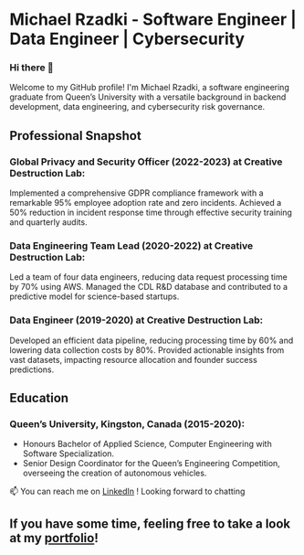 # Michael Rzadki - Software Engineer | Data Engineer | Cybersecurity

### Hi there 👋
Welcome to my GitHub profile! I'm Michael Rzadki, a software engineering graduate from Queen’s University with a versatile background in backend development, data engineering, and cybersecurity risk governance.


## Professional Snapshot
### Global Privacy and Security Officer (2022-2023) at Creative Destruction Lab:

Implemented a comprehensive GDPR compliance framework with a remarkable 95% employee adoption rate and zero incidents.
Achieved a 50% reduction in incident response time through effective security training and quarterly audits.
### Data Engineering Team Lead (2020-2022) at Creative Destruction Lab:

Led a team of four data engineers, reducing data request processing time by 70% using AWS.
Managed the CDL R&D database and contributed to a predictive model for science-based startups.
### Data Engineer (2019-2020) at Creative Destruction Lab:
Developed an efficient data pipeline, reducing processing time by 60% and lowering data collection costs by 80%.
Provided actionable insights from vast datasets, impacting resource allocation and founder success predictions.

## Education
### Queen’s University, Kingston, Canada (2015-2020):
- Honours Bachelor of Applied Science, Computer Engineering with Software Specialization.
- Senior Design Coordinator for the Queen’s Engineering Competition, overseeing the creation of autonomous vehicles.

📫 You can reach me on [LinkedIn](https://www.linkedin.com/in/michael-rzadki-3257b8137/) ! Looking forward to chatting

## If you have some time, feeling free to take a look at my [portfolio](https://github.com/MichaelRzadki/portfolio/blob/master/README.md)!

